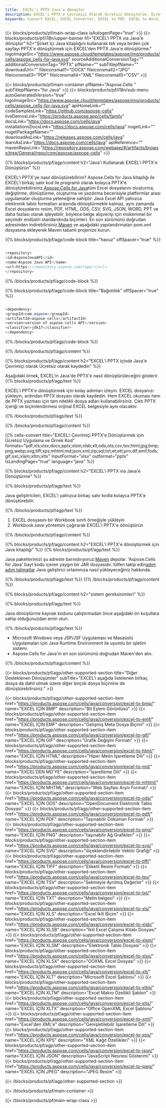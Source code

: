 ```yaml
---
title:  EXCEL'i PPTX Java'e dönüştür
description: EXCEL'i PPTX'e Çevrimiçi Olarak Ücretsiz Dönüştürün. Ücretsiz Çevrimiçi EXCEL'den PPTX'e Dönüştürücü. Java EXCEL - PPTX. EXCEL - PPTX via Java.
keywords: Convert EXCEL, EXCEL Converter, EXCEL to PDF, EXCEL to Word, EXCEL to PPT, EXCEL to Image
---
```

{{< blocks/products/pf/main-wrap-class isAutogenPage="true" >}}
{{< blocks/products/pf/i18n/upper-banner h1="EXCEL\'i PPTX via Java\'e dönüştür" h2="Şirket İçi Java kitaplığını kullanarak tek veya birden çok sayfayı PPTX\'e dönüştürmek için EXCEL\'den PPTX Java\'e dönüştürme." logoImageSrc="https://www.aspose.cloud/templates/aspose/img/products/cells/aspose_cells-for-java.svg" sourceAdditionalConversionTag="" additionalConversionTag="PPTX" pfName="" subTitlepfName="" downloadUrl="" fileiconsmall1="DOCX" fileiconsmall2="JPG" fileiconsmall3="PDF" fileiconsmall4="XML" fileiconsmall5="CSV" >}}

{{< blocks/products/pf/main-container pfName="Aspose.Cells " subTitlepfName="for Java" >}}
{{< blocks/products/pf/i18n/sub-menu autoGeneratedVersion="true" logoImageSrc="https://www.aspose.cloud/templates/aspose/img/products/cells/aspose_cells-for-java.svg" apiHomeLink="" codeSamplesLink="https://github.com/aspose-cells" liveDemosLink="https://products.aspose.app/cells/family" docsLink="https://docs.aspose.com/cells/java" installationsDocsLink="https://docs.aspose.com/cells/java" nugetLink="" nugetPackageName="" downloadAsLink="https://releases.aspose.com/cells/java" learnAsLink="https://docs.aspose.com/cells/java" apiReference="" mavenRepoLink="https://repository.aspose.com/webapp/#/artifacts/browse/tree/General/repo/com/aspose/aspose-cells" >}}


{{% blocks/products/pf/agp/content h2="Java\'i Kullanarak EXCEL\'i PPTX\'e Dönüştürün" %}}

 EXCEL'i PPTX'ye nasıl dönüştürebilirim? Aspose.Cells for Java kitaplığı ile EXCEL'i birkaç satır kod ile programlı olarak kolayca PPTX'e dönüştürebilirsiniz.[Aspose.Cells for Java](https://products.aspose.com/cells/java)tüm Excel dosyalarını oluşturma, değiştirme, dönüştürme, oluşturma ve yazdırma becerisiyle platformlar arası uygulamalar oluşturma yeteneğine sahiptir. Java Excel API yalnızca elektronik tablo formatları arasında dönüştürmekle kalmaz, aynı zamanda Excel dosyalarını resim, PDF, HTML, ODS, CSV, SVG, JSON, WORD, PPT ve daha fazlası olarak işleyebilir, böylece belge alışverişi için mükemmel bir seçimdir endüstri standardında biçimleri. En son sürümünü doğrudan adresinden indirebilirsiniz.[Maven](https://repository.aspose.com/webapp/#/artifacts/browse/tree/General/repo/com/aspose/aspose-cells) ve aşağıdaki yapılandırmaları pom.xml dosyasına ekleyerek Maven tabanlı projenize kurun.

{{% blocks/products/pf/agp/code-block title="havuz" offSpacer="true" %}}

```cs

<repository>
<id>AsposeJavaAPI</id>
<name>Aspose Java API</name>
<url>https://repository.aspose.com/repo/</url>
</repository>

```

{{% /blocks/products/pf/agp/code-block %}}

{{% blocks/products/pf/agp/code-block title="Bağımlılık" offSpacer="true" %}}

```cs

<dependency>
<groupId>com.aspose</groupId>
<artifactId>aspose-cells</artifactId>
<version>version of aspose-cells API</version>
<classifier>jdk17</classifier>
</dependency>

```

{{% /blocks/products/pf/agp/code-block %}}

{{% /blocks/products/pf/agp/content %}}

{{% blocks/products/pf/agp/content h2="EXCEL\'i PPTX içinde Java\'e Çevrimiçi olarak Ücretsiz olarak kaydedin" %}}

Aşağıdaki örnek, EXCEL'in Java'de PPTX'e nasıl dönüştürüleceğini gösterir.
{{% blocks/products/pf/agp/text %}}

EXCEL'i PPTX'e dönüştürmek için kolay adımları izleyin. EXCEL dosyanızı yükleyin, ardından PPTX dosyası olarak kaydedin. Hem EXCEL okuması hem de PPTX yazması için tam nitelikli dosya adları kullanabilirsiniz. Çıktı PPTX içeriği ve biçimlendirmesi orijinal EXCEL belgesiyle aynı olacaktır.

{{% /blocks/products/pf/agp/text %}}

{{% /blocks/products/pf/agp/content %}}

{{% cells-convert title="EXCEL\'i Çevrimiçi PPTX\'e Dönüştürmek için Ücretsiz Uygulama ve Örnek Kod" formats="pdf;xls;xlsx;docx;pptx;xlsm;xlsb;xlt;ods;ots;csv;tsv;html;jpg;bmp;png;webp;svg;tiff;xps;mhtml;md;json;xml;zip;sql;txt;et;ett;prn;dif;emf;fods;gif;sxc;xlam;xltm;xltx" InputFormat="xlsx" outformat="pptx" IsLandingPage="true" language="java" %}}

{{% blocks/products/pf/agp/content h2="EXCEL\'i PPTX via Java\'e Dönüştürme" %}}

{{% blocks/products/pf/agp/text %}}

 Java geliştiricileri, EXCEL'i yalnızca birkaç satır kodla kolayca PPTX'e dönüştürebilir.

{{% /blocks/products/pf/agp/text %}}

1.  EXCEL dosyasını bir Workbook sınıfı örneğiyle yükleyin
1.  Workbook.save yöntemini çağırarak EXCEL'i PPTX'e dönüştürün

{{% /blocks/products/pf/agp/content %}}

{{% blocks/products/pf/agp/content h2="EXCEL\'i PPTX\'e dönüştürmek için Java kitaplığı" %}}
{{% blocks/products/pf/agp/text %}}

 Java paketlerimizi şu adreste barındırıyoruz:[Maven](https://repository.aspose.com/webapp/#/artifacts/browse/tree/General/repo/com/aspose/aspose-cells) depolar. 'Aspose.Cells for Java' bayt kodu içeren yaygın bir JAR dosyasıdır. lütfen takip edin[adım adım talimatlar](https://docs.aspose.com/cells/java/installation/) Java geliştirici ortamınıza nasıl yükleyeceğiniz hakkında.

{{% /blocks/products/pf/agp/text %}}
{{% /blocks/products/pf/agp/content %}}

{{% blocks/products/pf/agp/content h2="sistem gereksinimleri" %}}

{{% blocks/products/pf/agp/text %}}

 Java dönüştürme kaynak kodunu çalıştırmadan önce aşağıdaki ön koşullara sahip olduğunuzdan emin olun.

{{% /blocks/products/pf/agp/text %}}

- Microsoft Windows veya JSP/JSF Uygulaması ve Masaüstü Uygulamaları için Java Runtime Environment ile uyumlu bir işletim sistemi.
- Aspose.Cells for Java'in en son sürümünü doğrudan Maven'den alın.

{{% /blocks/products/pf/agp/content %}}


{{< blocks/products/pf/agp/other-supported-section title="Diğer Desteklenen Dönüşümler" subTitle="EXCEL\'i aşağıda listelenen birkaç dosya da dahil olmak üzere diğer birçok dosya biçimine de dönüştürebilirsiniz." >}}

{{< blocks/products/pf/agp/other-supported-section-item href="https://products.aspose.com/cells/java/conversion/excel-to-bmp/" name="EXCEL İÇİN BMP" description="Bit Eşlem Görüntüsü" >}}
{{< blocks/products/pf/agp/other-supported-section-item href="https://products.aspose.com/cells/java/conversion/excel-to-emf/" name="EXCEL İÇİN EMF" description="Gelişmiş Meta Dosya Biçimi" >}}
{{< blocks/products/pf/agp/other-supported-section-item href="https://products.aspose.com/cells/java/conversion/excel-to-gif/" name="EXCEL İÇİN GIF" description="Grafik Değişim Formatı" >}}
{{< blocks/products/pf/agp/other-supported-section-item href="https://products.aspose.com/cells/java/conversion/excel-to-html/" name="EXCEL İÇİN HTML" description="Hiper Metin İşaretleme Dili" >}}
{{< blocks/products/pf/agp/other-supported-section-item href="https://products.aspose.com/cells/java/conversion/excel-to-md/" name="EXCEL\'DEN MD\'YE" description="İşaretleme Dili" >}}
{{< blocks/products/pf/agp/other-supported-section-item href="https://products.aspose.com/cells/java/conversion/excel-to-mhtml/" name="EXCEL İÇİN MHTML" description="Web Sayfası Arşiv Formatı" >}}
{{< blocks/products/pf/agp/other-supported-section-item href="https://products.aspose.com/cells/java/conversion/excel-to-ods/" name="EXCEL İÇİN ODS" description="OpenDocument Elektronik Tablo Dosyası" >}}
{{< blocks/products/pf/agp/other-supported-section-item href="https://products.aspose.com/cells/java/conversion/excel-to-pdf/" name="EXCEL İÇİN PDF" description="Taşınabilir Döküman Formatı" >}}
{{< blocks/products/pf/agp/other-supported-section-item href="https://products.aspose.com/cells/java/conversion/excel-to-png/" name="EXCEL İÇİN PNG" description="taşınabilir Ağ Grafikleri" >}}
{{< blocks/products/pf/agp/other-supported-section-item href="https://products.aspose.com/cells/java/conversion/excel-to-svg/" name="EXCEL İÇİN SVG" description="ölçeklendirilebilir Vektör Grafiği" >}}
{{< blocks/products/pf/agp/other-supported-section-item href="https://products.aspose.com/cells/java/conversion/excel-to-tiff/" name="EXCEL İÇİN TIFF" description="Etiketli Resim Formatı" >}}
{{< blocks/products/pf/agp/other-supported-section-item href="https://products.aspose.com/cells/java/conversion/excel-to-tsv/" name="EXCEL İÇİN TSV" description="Sekmeyle Ayrılmış Değerler" >}}
{{< blocks/products/pf/agp/other-supported-section-item href="https://products.aspose.com/cells/java/conversion/excel-to-txt/" name="EXCEL İÇİN TXT" description="Metin belgesi" >}}
{{< blocks/products/pf/agp/other-supported-section-item href="https://products.aspose.com/cells/java/conversion/excel-to-xls/" name="EXCEL İÇİN XLS" description="Excel İkili Biçim" >}}
{{< blocks/products/pf/agp/other-supported-section-item href="https://products.aspose.com/cells/java/conversion/excel-to-xlsb/" name="EXCEL İÇİN XLSB" description="İkili Excel Çalışma Kitabı Dosyası" >}}
{{< blocks/products/pf/agp/other-supported-section-item href="https://products.aspose.com/cells/java/conversion/excel-to-xlsm/" name="EXCEL İÇİN XLSM" description="Elektronik Tablo Dosyası" >}}
{{< blocks/products/pf/agp/other-supported-section-item href="https://products.aspose.com/cells/java/conversion/excel-to-xlsx/" name="EXCEL İÇİN XLSX" description="OOXML Excel Dosyası" >}}
{{< blocks/products/pf/agp/other-supported-section-item href="https://products.aspose.com/cells/java/conversion/excel-to-xlt/" name="EXCEL İÇİN XLT" description="Microsoft Excel Şablonu" >}}
{{< blocks/products/pf/agp/other-supported-section-item href="https://products.aspose.com/cells/java/conversion/excel-to-xltm/" name="EXCEL İÇİN XLTM" description="Excel Makro Özellikli Şablon" >}}
{{< blocks/products/pf/agp/other-supported-section-item href="https://products.aspose.com/cells/java/conversion/excel-to-xltx/" name="EXCEL İÇİN XLTX" description="Office OpenXML Excel Şablonu" >}}
{{< blocks/products/pf/agp/other-supported-section-item href="https://products.aspose.com/cells/java/conversion/excel-to-xml/" name="Excel\'den XML\'e" description="Genişletilebilir İşaretleme Dili" >}}
{{< blocks/products/pf/agp/other-supported-section-item href="https://products.aspose.com/cells/java/conversion/excel-to-xps/" name="EXCEL İÇİN XPS" description="XML Kağıt Özellikleri" >}}
{{< blocks/products/pf/agp/other-supported-section-item href="https://products.aspose.com/cells/java/conversion/excel-to-json/" name="EXCEL İÇİN JSON" description="JavaScript Nesnesi Gösterimi" >}}
{{< blocks/products/pf/agp/other-supported-section-item href="https://products.aspose.com/cells/java/conversion/excel-to-jpeg/" name="EXCEL İÇİN JPEG" description="JPEG Resim" >}}

{{< /blocks/products/pf/agp/other-supported-section >}}

{{< /blocks/products/pf/main-container >}}
    
{{< /blocks/products/pf/main-wrap-class >}}
